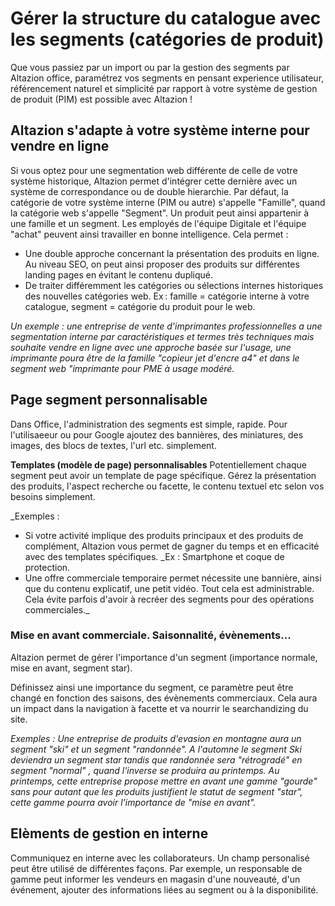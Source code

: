 # Gérer la structure du catalogue avec les segments (catégories de produit)

Que vous passiez par un import ou par la gestion des segments par Altazion office, paramétrez vos segments en pensant experience utilisateur, référencement naturel et simplicité par rapport à votre système de gestion de produit (PIM) est possible avec Altazion !

## Altazion s'adapte à votre système interne pour vendre en ligne
Si vous optez pour une segmentation web différente de celle de votre système historique, Altazion permet d'intégrer cette dernière avec un système de correspondance ou de double hierarchie.
Par défaut, la catégorie de votre système interne (PIM ou autre) s'appelle "Famille", quand la catégorie web s'appelle "Segment". Un produit peut ainsi appartenir à une famille et un segment. Les employés de l'équipe Digitale et l'équipe "achat" peuvent ainsi travailler en bonne intelligence.
Cela permet : 
- Une double approche concernant la présentation des produits en ligne. Au niveau SEO, on peut ainsi proposer des produits sur différentes landing pages en évitant le contenu dupliqué. 
- De traiter différemment les catégories ou sélections internes historiques des nouvelles catégories web. Ex : famille = catégorie interne à votre catalogue, segment = catégorie du produit pour le web. 

_Un exemple : une entreprise de vente d'imprimantes professionnelles a une segmentation interne par caractéristiques et termes très techniques mais souhaite vendre en ligne avec une approche basée sur l'usage, une imprimante poura être de la famille "copieur jet d'encre a4" et dans le segment web "imprimante pour PME à usage modéré._

## Page segment personnalisable
Dans Office, l'administration des segments est simple, rapide. Pour l'utilisaeeur ou pour Google ajoutez des bannières, des miniatures, des images, des blocs de textes, l'url etc. simplement.

**Templates (modèle de page) personnalisables**
Potentiellement chaque segment peut avoir un template de page spécifique.
Gérez la présentation des produits, l'aspect recherche ou facette, le contenu textuel etc selon vos besoins simplement. 

_Exemples : 
- Si votre activité implique des produits principaux et des produits de complément, Altazion vous permet de gagner du temps et en efficacité avec des templates spécifiques. _Ex : Smartphone et coque de protection.  
- Une offre commerciale temporaire permet nécessite une bannière, ainsi que du contenu explicatif, une petit vidéo. Tout cela est administrable. Cela évite parfois d'avoir à recréer des segments pour des opérations commerciales._ 

### Mise en avant commerciale. Saisonnalité, évènements...
Altazion permet de gérer l'importance d'un segment (importance normale, mise en avant, segment star).

Définissez ainsi une importance du segment, ce paramètre peut être changé en fonction des saisons, des évènements commerciaux. 
Cela aura un impact dans la navigation à facette et va nourrir le searchandizing du site.

_Exemples : 
Une entreprise de produits d'evasion en montagne aura un segment "ski" et un segment "randonnée". A l'automne le segment Ski deviendra un segment star tandis que randonnée sera "rétrogradé" en segment "normal" , quand l'inverse se produira au printemps. 
Au printemps, cette entreprise propose mettre en avant une gamme "gourde" sans pour autant que les produits justifient le statut de segment "star", cette gamme pourra avoir l'importance de "mise en avant"._

## Elèments de gestion en interne 
Communiquez en interne avec les collaborateurs. 
Un champ personalisé peut être utilisé de différentes façons. Par exemple, un responsable de gamme peut informer les vendeurs en magasin d'une nouveauté, d'un événement, ajouter des informations liées au segment ou à la disponibilité.  

